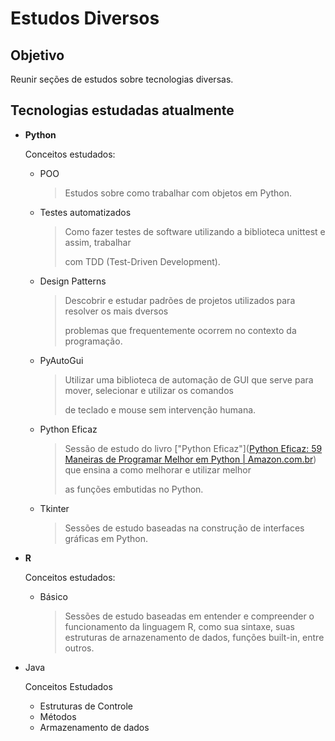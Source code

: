 # Estudos Diversos



## Objetivo

Reunir seções de estudos sobre tecnologias diversas.



## Tecnologias estudadas atualmente

- **Python**

  Conceitos estudados:

  - POO

    > Estudos sobre como trabalhar com objetos em Python.

  - Testes automatizados

    > Como fazer testes de software utilizando a biblioteca unittest e assim, trabalhar
    >
    > com TDD (Test-Driven Development).

  - Design Patterns

    > Descobrir e estudar padrões de projetos utilizados para resolver os mais dversos
    >
    > problemas que frequentemente ocorrem no contexto da programação.

  - PyAutoGui

    > Utilizar uma biblioteca de automação de GUI que serve para mover, selecionar e utilizar os comandos
    >
    > de teclado e mouse sem intervenção humana.

  - Python Eficaz

    > Sessão de estudo do livro ["Python Eficaz"]([Python Eficaz: 59 Maneiras de Programar Melhor em Python | Amazon.com.br](https://www.amazon.com.br/Python-Eficaz-Maneiras-Programar-Melhor/dp/8575225103)) que ensina a como melhorar e utilizar melhor 
    >
    > as funções embutidas no Python.

  - Tkinter

    > Sessões de estudo baseadas na construção de interfaces gráficas em Python.



- **R**

  Conceitos estudados:

  - Básico

    > Sessões de estudo baseadas em entender e compreender o funcionamento da linguagem R, como sua sintaxe, suas estruturas de arnazenamento de dados, funções built-in, entre outros.



- Java

  Conceitos Estudados	

  - Estruturas de Controle
  - Métodos
  - Armazenamento de dados





